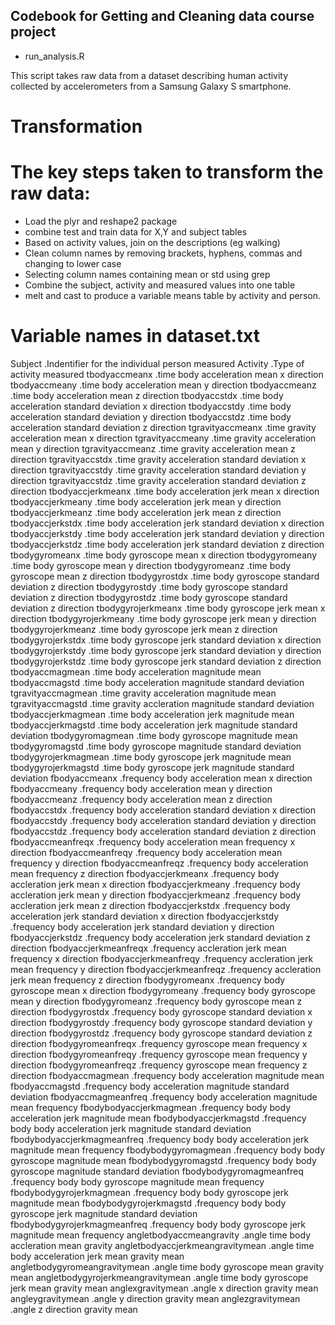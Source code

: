 ## Codebook for Getting and Cleaning data course project

* run_analysis.R

This script takes raw data from a dataset describing human activity
collected by accelerometers from a Samsung Galaxy S smartphone.

# Transformation
# The key steps taken to transform the raw data:

* Load the plyr and reshape2 package
* combine test and train data for X,Y and subject tables
* Based on activity values, join on the descriptions (eg walking)
* Clean column names by removing brackets, hyphens, commas and changing to lower case
* Selecting column names containing mean or std using grep
* Combine the subject, activity and measured values into one table
* melt and cast to produce a variable means table by activity and person.

# Variable names in dataset.txt

Subject .Indentifier for the individual person measured
Activity .Type of activity measured
tbodyaccmeanx .time body acceleration mean x direction
tbodyaccmeany .time body acceleration mean y direction
tbodyaccmeanz .time body acceleration mean z direction
tbodyaccstdx .time body acceleration standard deviation x direction
tbodyaccstdy .time body acceleration standard deviation y direction
tbodyaccstdz .time body acceleration standard deviation z direction
tgravityaccmeanx .time gravity acceleration mean x direction
tgravityaccmeany .time gravity acceleration mean y direction
tgravityaccmeanz .time gravity acceleration mean z direction
tgravityaccstdx .time gravity acceleration standard deviation x direction
tgravityaccstdy .time gravity acceleration standard deviation y direction
tgravityaccstdz .time gravity acceleration standard deviation z direction
tbodyaccjerkmeanx .time body acceleration jerk mean x direction
tbodyaccjerkmeany .time body acceleration jerk mean y direction
tbodyaccjerkmeanz .time body acceleration jerk mean z direction
tbodyaccjerkstdx .time body acceleration jerk standard deviation x direction
tbodyaccjerkstdy .time body acceleration jerk standard deviation y direction
tbodyaccjerkstdz .time body acceleration jerk standard deviation z direction
tbodygyromeanx .time body gyroscope mean x direction
tbodygyromeany .time body gyroscope mean y direction
tbodygyromeanz .time body gyroscope mean z direction
tbodygyrostdx .time body gyroscope standard deviation z direction
tbodygyrostdy .time body gyroscope standard deviation z direction
tbodygyrostdz .time body gyroscope standard deviation z direction
tbodygyrojerkmeanx .time body gyroscope jerk mean x direction
tbodygyrojerkmeany .time body gyroscope jerk mean y direction
tbodygyrojerkmeanz .time body gyroscope jerk mean z direction
tbodygyrojerkstdx .time body gyroscope jerk standard deviation x direction
tbodygyrojerkstdy .time body gyroscope jerk standard deviation y direction
tbodygyrojerkstdz .time body gyroscope jerk standard deviation z direction
tbodyaccmagmean .time body acceleration magnitude mean
tbodyaccmagstd .time body acceleration magnitude standard deviation
tgravityaccmagmean .time gravity acceleration magnitude mean
tgravityaccmagstd .time gravity accleration magnitude standard deviation
tbodyaccjerkmagmean .time body acceleration jerk magnitude mean
tbodyaccjerkmagstd .time body acceleration jerk magnitude standard deviation
tbodygyromagmean .time body gyroscope magnitude mean
tbodygyromagstd .time body gyroscope magnitude standard deviation
tbodygyrojerkmagmean .time body gyroscope jerk magnitude mean
tbodygyrojerkmagstd .time body gyroscope jerk magnitude standard deviation
fbodyaccmeanx .frequency body acceleration mean x direction
fbodyaccmeany .frequency body acceleration mean y direction
fbodyaccmeanz .frequency body acceleration mean z direction
fbodyaccstdx .frequency body acceleration standard deviation x direction
fbodyaccstdy .frequency body acceleration standard deviation y direction
fbodyaccstdz .frequency body acceleration standard deviation z direction
fbodyaccmeanfreqx .frequency body acceleration mean frequency x direction
fbodyaccmeanfreqy .frequency body acceleration mean frequency y direction
fbodyaccmeanfreqz .frequency body acceleration mean frequency z direction
fbodyaccjerkmeanx .frequency body accleration jerk mean x direction
fbodyaccjerkmeany .frequency body accleration jerk mean y direction
fbodyaccjerkmeanz .frequency body accleration jerk mean z direction
fbodyaccjerkstdx .frequency body acceleration jerk standard deviation x direction
fbodyaccjerkstdy .frequency body acceleration jerk standard deviation y direction
fbodyaccjerkstdz .frequency body acceleration jerk standard deviation z direction
fbodyaccjerkmeanfreqx .frequency accleration jerk mean frequency x direction
fbodyaccjerkmeanfreqy .frequency accleration jerk mean frequency y direction
fbodyaccjerkmeanfreqz .frequency accleration jerk mean frequency z direction
fbodygyromeanx .frequency body gyroscope mean x direction
fbodygyromeany .frequency body gyroscope mean y direction
fbodygyromeanz .frequency body gyroscope mean z direction
fbodygyrostdx .frequency body gyroscope standard deviation x direction
fbodygyrostdy .frequency body gyroscope standard deviation y direction
fbodygyrostdz .frequency body gyroscope standard deviation z direction
fbodygyromeanfreqx .frequency gyroscope mean frequency x direction
fbodygyromeanfreqy .frequency gyroscope mean frequency y direction
fbodygyromeanfreqz .frequency gyroscope mean frequency z direction
fbodyaccmagmean .frequency body acceleration magnitude mean
fbodyaccmagstd .frequency body acceleration magnitude standard deviation
fbodyaccmagmeanfreq .frequency body acceleration magnitude mean frequency
fbodybodyaccjerkmagmean .frequency body body acceleration jerk magnitude mean
fbodybodyaccjerkmagstd .frequency body body acceleration jerk magnitude standard deviation
fbodybodyaccjerkmagmeanfreq .frequency body body acceleration jerk magnitude mean frequency
fbodybodygyromagmean .frequency body body gyroscope magnitude mean
fbodybodygyromagstd .frequency body body gyroscope magnitude standard deviation
fbodybodygyromagmeanfreq .frequency body body gyroscope magnitude mean frequency
fbodybodygyrojerkmagmean .frequency body body gyroscope jerk magnitude mean
fbodybodygyrojerkmagstd .frequency body body gyroscope jerk magnitude standard deviation
fbodybodygyrojerkmagmeanfreq .frequency body body gyroscope jerk magnitude mean frequency
angletbodyaccmeangravity .angle time body accleration mean gravity
angletbodyaccjerkmeangravitymean .angle time body acceleration jerk mean gravity mean
angletbodygyromeangravitymean .angle time body gyroscope mean gravity mean
angletbodygyrojerkmeangravitymean .angle time body gyroscope jerk mean gravity mean
anglexgravitymean .angle x direction gravity mean
angleygravitymean .angle y direction gravity mean
anglezgravitymean .angle z direction gravity mean


